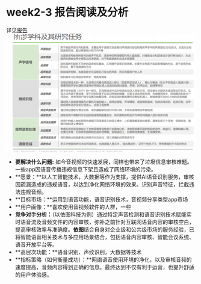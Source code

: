 # week2-3 报告阅读及分析
> 
详见[报告](https://github.com/chen7179/PM/blob/master/18_2020%E5%B9%B4%E4%B8%AD%E5%9B%BD%E6%99%BA%E8%83%BD%E8%AF%AD%E9%9F%B3%E8%A1%8C%E4%B8%9A%E7%A0%94%E7%A9%B6%E6%8A%A5%E5%91%8A.pdf)
![语音优势](https://github.com/chen7179/PM/blob/master/yy1.png)

- **要解决什么问题:** 如今音视频的快速发展，同样也带来了垃圾信息审核难题。一些app因语音传播违规信息下架且造成了网络环境的污染。
- **愿景：**以人工智能技术，大数据等作为支撑，提供AI语音识别服务，审核因疏漏造成的违规语音，以达到净化网络环境的效果。识别声音特征，拦截违法违规音频。
- **目标市场：**运用到语音功能，语音识别技术，音视频分享类型app市场
- **用户画像：**喜欢使用音视频软件的人群，一些
- **竞争对手分析：**（以依图科技为例）通过特定声音检测和语音识别技术赋能实时语音流及音频文件的内容审核，弥补之前针对互联网语音内容的审核空白，提高审核效率与准确度。**依图**结合自身对企业级和公共级市场的服务经验，已将智能语音相关技术与多应用场景结合，包括语音内容审核、智能会议系统、语音开放平台等。
- **高层次功能：**语音识别、声纹识别，大数据等技术
- **指标策略（如何衡量成功）：**网络语音使用环境的净化，以及审核音频的速度提高，音频内容得到正确的信息。最终达到不仅有利于运营，也提升舒适的用户体验感。
